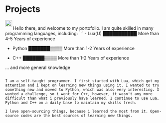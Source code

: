 # Projects
<a href="https://discordapp.com/users/1009460118607376404">
  <img align="left" alt="Enrise's Discord" width="22px" src="https://raw.githubusercontent.com/peterthehan/peterthehan/master/assets/discord.svg" />
</a>
<br/>
Hello there, and welcome to my portofolio. I am quite skilled in many programming languages, including:
```
- Lua(U) ███████████ More than 4-5 Years of experience

- Python ███████▒▒▒▒ More than 1-2 Years of experience

- C++ ███████▒▒▒▒ More than 1-2 Years of experience

... and more general knowledge
```

I am a self-taught programmer. I first started with Lua, which got my attention and i kept on learning new things using it. I wanted to try something new and moved to Python, which was also very interesting. I wanted a challenge, so i went for C++, however, it wasn't any more difficult than what i previously have learned. I continue to use Lua, Python and C++ on a daily base to maintain my skills fresh.

I love open-sourcing things, because i learned the most from it. Open-source codes are the best sources of learning new things.

